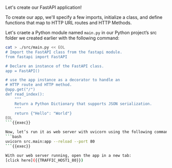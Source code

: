 Let's create our FastAPI application! 

To create our app, we'll specify a few imports, initialize a class, and define functions that map to HTTP URL routes and HTTP Methods. 

Let's craete a Python module named `main.py` in our Python project’s src folder we created earlier with the following command:
```bash
cat > ./src/main.py << EOL
# Import the FastAPI class from the fastapi module.
from fastapi import FastAPI

# Declare an instance of the FastAPI class.
app = FastAPI()

# use the app instance as a decorator to handle an 
# HTTP route and HTTP method.
@app.get("/")
def read_index():
    """
    Return a Python Dictionary that supports JSON serialization.
    """
    return {"Hello": "World"}
EOL
```{{exec}}

Now, let’s run it as web server with uvicorn using the following command:
```bash
uvicorn src.main:app --reload --port 80
```{{exec}}

With our web server running, open the app in a new tab:
[click here]({{TRAFFIC_HOST1_80}})